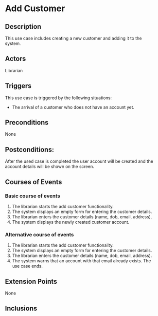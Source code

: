 # Add Customer

## Description

This use case includes creating a new customer and adding it to the system.

## Actors

Librarian

## Triggers

This use case is triggered by the following situations:

- The arrival of a customer who does not have an account yet.

## Preconditions

None

## Postconditions:

After the used case is completed the user account will be created and the account details will be shown on the screen.

## Courses of Events

### Basic course of events

1. The librarian starts the add customer functionality.
2. The system displays an empty form for entering the customer details.
3. The librarian enters the customer details (name, dob, email, address).
4. The system displays the newly created customer account.

### Alternative course of events
1. The librarian starts the add customer functionality.
2. The system displays an empty form for entering the customer details.
3. The librarian enters the customer details (name, dob, email, address).
4. The system warns that an account with that email already exists. The use case ends.

## Extension Points

None

## Inclusions
